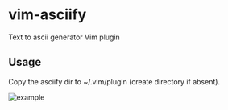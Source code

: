 # vim-asciify
Text to ascii generator Vim plugin

## Usage
Copy the asciify dir to ~/.vim/plugin (create directory if absent).

![example](https://preview.ibb.co/hR0mUe/ezgif_com_video_to_gif.gif)
